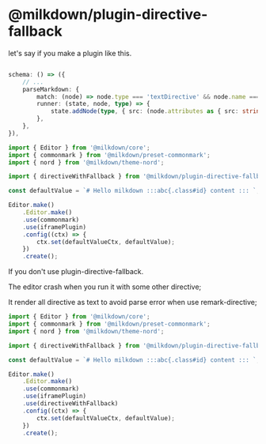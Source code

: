 # @milkdown/plugin-directive-fallback

let's say if you make a plugin like this.

```typescript

schema: () => ({
    // ...
    parseMarkdown: {
        match: (node) => node.type === 'textDirective' && node.name === 'iframe',
        runner: (state, node, type) => {
            state.addNode(type, { src: (node.attributes as { src: string }).src });
        },
    },
}),

```

```typescript
import { Editor } from '@milkdown/core';
import { commonmark } from '@milkdown/preset-commonmark';
import { nord } from '@milkdown/theme-nord';

import { directiveWithFallback } from '@milkdown/plugin-directive-fallback';

const defaultValue = `# Hello milkdown :::abc{.class#id} content ::: `;

Editor.make()
    .Editor.make()
    .use(commonmark)
    .use(iframePlugin)
    .config((ctx) => {
        ctx.set(defaultValueCtx, defaultValue);
    })
    .create();
```

If you don't use plugin-directive-fallback.

The editor crash when you run it with some other directive;

It render all directive as text to avoid parse error when use remark-directive;

```typescript
import { Editor } from '@milkdown/core';
import { commonmark } from '@milkdown/preset-commonmark';
import { nord } from '@milkdown/theme-nord';

import { directiveWithFallback } from '@milkdown/plugin-directive-fallback';

const defaultValue = `# Hello milkdown :::abc{.class#id} content ::: `;

Editor.make()
    .Editor.make()
    .use(commonmark)
    .use(iframePlugin)
    .use(directiveWithFallback)
    .config((ctx) => {
        ctx.set(defaultValueCtx, defaultValue);
    })
    .create();
```
